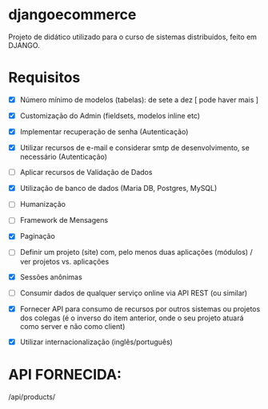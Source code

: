 # djangoecommerce
Projeto de didático utilizado para o curso de sistemas distribuídos, feito em DJANGO.


# Requisitos
- [x] Número mínimo de modelos (tabelas): de sete a dez [ pode haver mais ] 
- [x] Customização do Admin (fieldsets, modelos inline etc)
- [x] Implementar recuperação de senha (Autenticação)
- [x] Utilizar recursos de e-mail e considerar smtp de desenvolvimento, se necessário (Autenticação)
- [ ] Aplicar recursos de Validação de Dados 
- [x] Utilização de banco de dados (Maria DB, Postgres, MySQL)
- [ ] Humanização
- [ ] Framework de Mensagens
- [x] Paginação
- [ ] Definir um projeto (site) com, pelo menos duas aplicações (módulos) / ver projetos vs. aplicações
- [x] Sessões anônimas 
- [ ] Consumir dados de qualquer serviço online via API REST (ou similar)
- [x] Fornecer API para consumo de recursos por outros sistemas ou projetos dos colegas (é o inverso do item anterior, onde o seu projeto atuará como server e não como client)
- [x] Utilizar internacionalização (inglês/português)




# API FORNECIDA:
/api/products/
